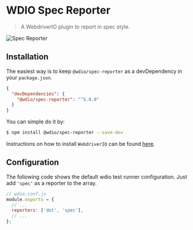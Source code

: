 WDIO Spec Reporter
==================

> A WebdriverIO plugin to report in spec style.

![Spec Reporter](/img/spec.png "Spec Reporter")

## Installation

The easiest way is to keep `@wdio/spec-reporter` as a devDependency in your `package.json`.

```json
{
  "devDependencies": {
    "@wdio/spec-reporter": "^5.0.0"
  }
}
```

You can simple do it by:

```sh
$ npm install @wdio/spec-reporter --save-dev
```

Instructions on how to install `WebdriverIO` can be found [here](http://webdriver.io/guide/getstarted/install.html).

## Configuration

The following code shows the default wdio test runner configuration. Just add `'spec'` as a reporter
to the array.

```js
// wdio.conf.js
module.exports = {
  // ...
  reporters: ['dot', 'spec'],
  // ...
};
```
